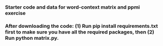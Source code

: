### Starter code and data for word-context matrix and ppmi exercise 
###  After downloading the code: (1) Run pip install requirements.txt first to make sure you have all the required packages, then (2) Run python matrix.py.
